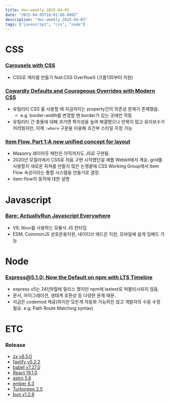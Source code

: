 ```yaml
---
title: dev-weekly 2025-04-05
date: "2025-04-05T18:01:00.000Z"
description: "dev-weekly 2025-04-05"
tags: ["javascript", "css", "node"]
---
```


# CSS

### [Carousels with CSS](https://developer.chrome.com/blog/carousels-with-css?hl=ko)

- CSS로 캐러셀 만들기 feat.CSS Overflow5 (크롬135부터 지원)

### [Cowardly Defaults and Courageous Overrides with Modern CSS](https://cloudfour.com/thinks/cowardly-defaults-and-courageous-overrides-with-modern-css/)

- 유틸리티 CSS 를 사용할 때 지금까지는 property간의 의존성 문제가 존재했음.
    - e.g. border-width를 변경할 땐 border가 있는 곳에만 작동
- 유틸리티 간 충돌에 대해 과거엔 특이성을 높여 해결했으나 반복이 많고 유지보수가 어려웠지만, 이제  `:where` 구문을 이용해 조건부 스타일 지정 가능

### [Item Flow, Part 1:A new unified concept for layout](https://webkit.org/blog/16587/item-flow-part-1-a-new-unified-concept-for-layout/)

- Masonry 레이아웃 패턴은 아직까지도 JS로 구현됨.
- 2020년 모질라에서 CSS로 처음 구현 시작했던걸 애플 Webkit에서 계승. grid를 사용할지 새로운 피쳐를 만들지 많은 논쟁끝에 CSS Working Group에서 Item Flow 속성이라는 통합 시스템을 만들기로 결정.
- item-flow의 동작에 대한 설명

# Javascript

### [Bare: ActuallyRun Javascript Everywhere](https://bare.pears.com/)

- V8, libuv를 사용하는 모듈식 JS 런타임
- ESM, CommonJS 상호운용지원, 네이티브 에드온 지원, 모바일에 쉽게 임베드 가능

# Node

### [Express@5.1.0: Now the Default on npm with LTS Timeline](https://expressjs.com/2025/03/31/v5-1-latest-release.html)

- express v5는 24년9월에 릴리스 했지만 npm에 lastest로 퍼블리시되지 않음.
- 문서, 마이그레이션, 생태계 호환성 등 다양한 문제 때문.
- 지금은 codemod 제공(하지만 모든게 자동화 가능하진 않고 개발자의 수동 수정 필요. e.g. Path Route Matching syntax)

# ETC

### Release

- [zx v8.5.0](https://github.com/google/zx/releases/tag/8.5.0)
- [fastify v5.2.2](https://github.com/fastify/fastify/releases/tag/v5.2.2)
- [babel v7.27.0](https://babeljs.io/blog/2025/03/24/7.27.0)
- [React 19.1.0](https://github.com/facebook/react/releases/tag/v19.1.0)
- [astro 5.6](https://astro.build/blog/astro-560/)
- [ember 6.3](https://blog.emberjs.com/ember-released-6-3/)
- [Turborepo 2.5](https://turbo.build/blog/turbo-2-5)
- [bun v1.2.8](https://bun.sh/blog/bun-v1.2.8)